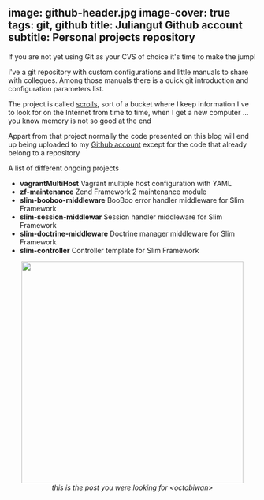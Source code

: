 image: github-header.jpg
image-cover: true
tags: git, github
title: Juliangut Github account
subtitle: Personal projects repository
----
If you are not yet using Git as your CVS of choice it's time to make the jump!

I've a git repository with custom configurations and little manuals to share with collegues. Among those manuals there is a quick git introduction and configuration parameters list.

The project is called [scrolls](https://github.com/juliangut/scrolls/tree/master/git), sort of a bucket where I keep information I've to look for on the Internet from time to time, when I get a new computer ... you know memory is not so good at the end

Appart from that project normally the code presented on this blog will end up being uploaded to my [Github account](https://github.com/juliangut) except for the code that already belong to a repository

A list of different ongoing projects

- **vagrantMultiHost** Vagrant multiple host configuration with YAML
- **zf-maintenance** Zend Framework 2 maintenance module
- **slim-booboo-middleware** BooBoo error handler middleware for Slim Framework
- **slim-session-middlewar** Session handler middleware for Slim Framework
- **slim-doctrine-middleware** Doctrine manager middleware for Slim Framework
- **slim-controller** Controller template for Slim Framework

<div style="text-align: center">
    <img src="http://juliangut.dev/images/octobiwan.jpg" width="450" /><br />
    <i>this is the post you were looking for &lt;octobiwan></i>
</div>
